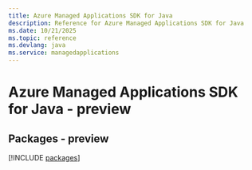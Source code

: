 ```yaml
---
title: Azure Managed Applications SDK for Java
description: Reference for Azure Managed Applications SDK for Java
ms.date: 10/21/2025
ms.topic: reference
ms.devlang: java
ms.service: managedapplications
---
```

# Azure Managed Applications SDK for Java - preview
## Packages - preview
[!INCLUDE [packages](managed-applications-index.md)]